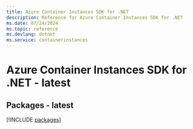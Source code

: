 ```yaml
---
title: Azure Container Instances SDK for .NET
description: Reference for Azure Container Instances SDK for .NET
ms.date: 07/24/2024
ms.topic: reference
ms.devlang: dotnet
ms.service: containerinstances
---
```

# Azure Container Instances SDK for .NET - latest
## Packages - latest
[!INCLUDE [packages](container-instances-index.md)]